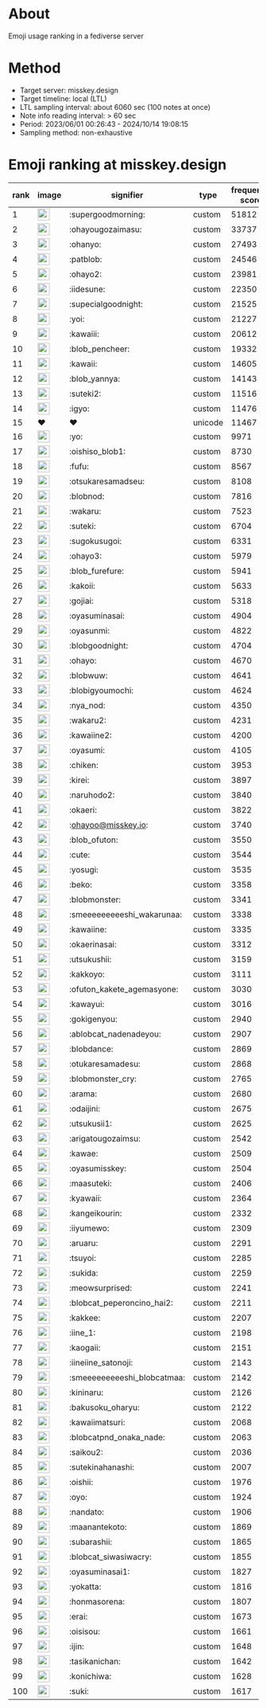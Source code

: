 # About
Emoji usage ranking in a fediverse server

# Method
- Target server: misskey.design
- Target timeline: local (LTL)
- LTL sampling interval: about 6060 sec (100 notes at once)
- Note info reading interval: > 60 sec
- Period: 2023/06/01 00:26:43 - 2024/10/14 19:08:15 
- Sampling method: non-exhaustive

# Emoji ranking at misskey.design

|rank|image|signifier|type|frequency score|
|----|----|----|----|----|
|1|<img height="24" src="https://misskey.design/emoji/supergoodmorning.webp">|:supergoodmorning:|custom|51812|
|2|<img height="24" src="https://misskey.design/emoji/ohayougozaimasu.webp">|:ohayougozaimasu:|custom|33737|
|3|<img height="24" src="https://misskey.design/emoji/ohanyo.webp">|:ohanyo:|custom|27493|
|4|<img height="24" src="https://misskey.design/emoji/patblob.webp">|:patblob:|custom|24546|
|5|<img height="24" src="https://misskey.design/emoji/ohayo2.webp">|:ohayo2:|custom|23981|
|6|<img height="24" src="https://misskey.design/emoji/iidesune.webp">|:iidesune:|custom|22350|
|7|<img height="24" src="https://misskey.design/emoji/supecialgoodnight.webp">|:supecialgoodnight:|custom|21525|
|8|<img height="24" src="https://misskey.design/emoji/yoi.webp">|:yoi:|custom|21227|
|9|<img height="24" src="https://misskey.design/emoji/kawaiii.webp">|:kawaiii:|custom|20612|
|10|<img height="24" src="https://misskey.design/emoji/blob_pencheer.webp">|:blob_pencheer:|custom|19332|
|11|<img height="24" src="https://misskey.design/emoji/kawaii.webp">|:kawaii:|custom|14605|
|12|<img height="24" src="https://misskey.design/emoji/blob_yannya.webp">|:blob_yannya:|custom|14143|
|13|<img height="24" src="https://misskey.design/emoji/suteki2.webp">|:suteki2:|custom|11516|
|14|<img height="24" src="https://misskey.design/emoji/igyo.webp">|:igyo:|custom|11476|
|15|❤|❤|unicode|11467|
|16|<img height="24" src="https://misskey.design/emoji/yo.webp">|:yo:|custom|9971|
|17|<img height="24" src="https://misskey.design/emoji/oishiso_blob1.webp">|:oishiso_blob1:|custom|8730|
|18|<img height="24" src="https://misskey.design/emoji/fufu.webp">|:fufu:|custom|8567|
|19|<img height="24" src="https://misskey.design/emoji/otsukaresamadseu.webp">|:otsukaresamadseu:|custom|8108|
|20|<img height="24" src="https://misskey.design/emoji/blobnod.webp">|:blobnod:|custom|7816|
|21|<img height="24" src="https://misskey.design/emoji/wakaru.webp">|:wakaru:|custom|7523|
|22|<img height="24" src="https://misskey.design/emoji/suteki.webp">|:suteki:|custom|6704|
|23|<img height="24" src="https://misskey.design/emoji/sugokusugoi.webp">|:sugokusugoi:|custom|6331|
|24|<img height="24" src="https://misskey.design/emoji/ohayo3.webp">|:ohayo3:|custom|5979|
|25|<img height="24" src="https://misskey.design/emoji/blob_furefure.webp">|:blob_furefure:|custom|5941|
|26|<img height="24" src="https://misskey.design/emoji/kakoii.webp">|:kakoii:|custom|5633|
|27|<img height="24" src="https://misskey.design/emoji/gojiai.webp">|:gojiai:|custom|5318|
|28|<img height="24" src="https://misskey.design/emoji/oyasuminasai.webp">|:oyasuminasai:|custom|4904|
|29|<img height="24" src="https://misskey.design/emoji/oyasunmi.webp">|:oyasunmi:|custom|4822|
|30|<img height="24" src="https://misskey.design/emoji/blobgoodnight.webp">|:blobgoodnight:|custom|4704|
|31|<img height="24" src="https://misskey.design/emoji/ohayo.webp">|:ohayo:|custom|4670|
|32|<img height="24" src="https://misskey.design/emoji/blobwuw.webp">|:blobwuw:|custom|4641|
|33|<img height="24" src="https://misskey.design/emoji/blobigyoumochi.webp">|:blobigyoumochi:|custom|4624|
|34|<img height="24" src="https://misskey.design/emoji/nya_nod.webp">|:nya_nod:|custom|4350|
|35|<img height="24" src="https://misskey.design/emoji/wakaru2.webp">|:wakaru2:|custom|4231|
|36|<img height="24" src="https://misskey.design/emoji/kawaiine2.webp">|:kawaiine2:|custom|4200|
|37|<img height="24" src="https://misskey.design/emoji/oyasumi.webp">|:oyasumi:|custom|4105|
|38|<img height="24" src="https://misskey.design/emoji/chiken.webp">|:chiken:|custom|3953|
|39|<img height="24" src="https://misskey.design/emoji/kirei.webp">|:kirei:|custom|3897|
|40|<img height="24" src="https://misskey.design/emoji/naruhodo2.webp">|:naruhodo2:|custom|3840|
|41|<img height="24" src="https://misskey.design/emoji/okaeri.webp">|:okaeri:|custom|3822|
|42|<img height="24" src="https://misskey.design/emoji/ohayoo.webp">|:ohayoo@misskey.io:|custom|3740|
|43|<img height="24" src="https://misskey.design/emoji/blob_ofuton.webp">|:blob_ofuton:|custom|3550|
|44|<img height="24" src="https://misskey.design/emoji/cute.webp">|:cute:|custom|3544|
|45|<img height="24" src="https://misskey.design/emoji/yosugi.webp">|:yosugi:|custom|3535|
|46|<img height="24" src="https://misskey.design/emoji/beko.webp">|:beko:|custom|3358|
|47|<img height="24" src="https://misskey.design/emoji/blobmonster.webp">|:blobmonster:|custom|3341|
|48|<img height="24" src="https://misskey.design/emoji/smeeeeeeeeeshi_wakarunaa.webp">|:smeeeeeeeeeshi_wakarunaa:|custom|3338|
|49|<img height="24" src="https://misskey.design/emoji/kawaiine.webp">|:kawaiine:|custom|3335|
|50|<img height="24" src="https://misskey.design/emoji/okaerinasai.webp">|:okaerinasai:|custom|3312|
|51|<img height="24" src="https://misskey.design/emoji/utsukushii.webp">|:utsukushii:|custom|3159|
|52|<img height="24" src="https://misskey.design/emoji/kakkoyo.webp">|:kakkoyo:|custom|3111|
|53|<img height="24" src="https://misskey.design/emoji/ofuton_kakete_agemasyone.webp">|:ofuton_kakete_agemasyone:|custom|3030|
|54|<img height="24" src="https://misskey.design/emoji/kawayui.webp">|:kawayui:|custom|3016|
|55|<img height="24" src="https://misskey.design/emoji/gokigenyou.webp">|:gokigenyou:|custom|2940|
|56|<img height="24" src="https://misskey.design/emoji/ablobcat_nadenadeyou.webp">|:ablobcat_nadenadeyou:|custom|2907|
|57|<img height="24" src="https://misskey.design/emoji/blobdance.webp">|:blobdance:|custom|2869|
|58|<img height="24" src="https://misskey.design/emoji/otukaresamadesu.webp">|:otukaresamadesu:|custom|2868|
|59|<img height="24" src="https://misskey.design/emoji/blobmonster_cry.webp">|:blobmonster_cry:|custom|2765|
|60|<img height="24" src="https://misskey.design/emoji/arama.webp">|:arama:|custom|2680|
|61|<img height="24" src="https://misskey.design/emoji/odaijini.webp">|:odaijini:|custom|2675|
|62|<img height="24" src="https://misskey.design/emoji/utsukusii1.webp">|:utsukusii1:|custom|2625|
|63|<img height="24" src="https://misskey.design/emoji/arigatougozaimsu.webp">|:arigatougozaimsu:|custom|2542|
|64|<img height="24" src="https://misskey.design/emoji/kawae.webp">|:kawae:|custom|2509|
|65|<img height="24" src="https://misskey.design/emoji/oyasumisskey.webp">|:oyasumisskey:|custom|2504|
|66|<img height="24" src="https://misskey.design/emoji/maasuteki.webp">|:maasuteki:|custom|2406|
|67|<img height="24" src="https://misskey.design/emoji/kyawaii.webp">|:kyawaii:|custom|2364|
|68|<img height="24" src="https://misskey.design/emoji/kangeikourin.webp">|:kangeikourin:|custom|2332|
|69|<img height="24" src="https://misskey.design/emoji/iiyumewo.webp">|:iiyumewo:|custom|2309|
|70|<img height="24" src="https://misskey.design/emoji/aruaru.webp">|:aruaru:|custom|2291|
|71|<img height="24" src="https://misskey.design/emoji/tsuyoi.webp">|:tsuyoi:|custom|2285|
|72|<img height="24" src="https://misskey.design/emoji/sukida.webp">|:sukida:|custom|2259|
|73|<img height="24" src="https://misskey.design/emoji/meowsurprised.webp">|:meowsurprised:|custom|2241|
|74|<img height="24" src="https://misskey.design/emoji/blobcat_peperoncino_hai2.webp">|:blobcat_peperoncino_hai2:|custom|2211|
|75|<img height="24" src="https://misskey.design/emoji/kakkee.webp">|:kakkee:|custom|2207|
|76|<img height="24" src="https://misskey.design/emoji/iine_1.webp">|:iine_1:|custom|2198|
|77|<img height="24" src="https://misskey.design/emoji/kaogaii.webp">|:kaogaii:|custom|2151|
|78|<img height="24" src="https://misskey.design/emoji/iineiine_satonoji.webp">|:iineiine_satonoji:|custom|2143|
|79|<img height="24" src="https://misskey.design/emoji/smeeeeeeeeeshi_blobcatmaa.webp">|:smeeeeeeeeeshi_blobcatmaa:|custom|2142|
|80|<img height="24" src="https://misskey.design/emoji/kininaru.webp">|:kininaru:|custom|2126|
|81|<img height="24" src="https://misskey.design/emoji/bakusoku_oharyu.webp">|:bakusoku_oharyu:|custom|2122|
|82|<img height="24" src="https://misskey.design/emoji/kawaiimatsuri.webp">|:kawaiimatsuri:|custom|2068|
|83|<img height="24" src="https://misskey.design/emoji/blobcatpnd_onaka_nade.webp">|:blobcatpnd_onaka_nade:|custom|2063|
|84|<img height="24" src="https://misskey.design/emoji/saikou2.webp">|:saikou2:|custom|2036|
|85|<img height="24" src="https://misskey.design/emoji/sutekinahanashi.webp">|:sutekinahanashi:|custom|2007|
|86|<img height="24" src="https://misskey.design/emoji/oishii.webp">|:oishii:|custom|1976|
|87|<img height="24" src="https://misskey.design/emoji/oyo.webp">|:oyo:|custom|1924|
|88|<img height="24" src="https://misskey.design/emoji/nandato.webp">|:nandato:|custom|1906|
|89|<img height="24" src="https://misskey.design/emoji/maanantekoto.webp">|:maanantekoto:|custom|1869|
|90|<img height="24" src="https://misskey.design/emoji/subarashii.webp">|:subarashii:|custom|1865|
|91|<img height="24" src="https://misskey.design/emoji/blobcat_siwasiwacry.webp">|:blobcat_siwasiwacry:|custom|1855|
|92|<img height="24" src="https://misskey.design/emoji/oyasuminasai1.webp">|:oyasuminasai1:|custom|1827|
|93|<img height="24" src="https://misskey.design/emoji/yokatta.webp">|:yokatta:|custom|1816|
|94|<img height="24" src="https://misskey.design/emoji/honmasorena.webp">|:honmasorena:|custom|1807|
|95|<img height="24" src="https://misskey.design/emoji/erai.webp">|:erai:|custom|1673|
|96|<img height="24" src="https://misskey.design/emoji/oisisou.webp">|:oisisou:|custom|1661|
|97|<img height="24" src="https://misskey.design/emoji/ijin.webp">|:ijin:|custom|1648|
|98|<img height="24" src="https://misskey.design/emoji/tasikanichan.webp">|:tasikanichan:|custom|1642|
|99|<img height="24" src="https://misskey.design/emoji/konichiwa.webp">|:konichiwa:|custom|1628|
|100|<img height="24" src="https://misskey.design/emoji/suki.webp">|:suki:|custom|1617|
